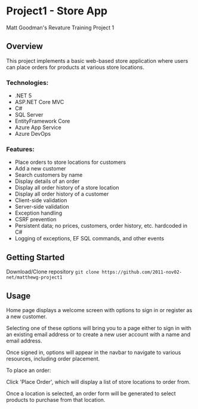 # Project1 - Store App
Matt Goodman's Revature Training Project 1

<h2>Overview</h2>

This project implements a basic web-based store application where users can place orders for products at various store locations.

<h3>Technologies:</h3>

<ul>
  <li>.NET 5</li>
  <li>ASP.NET Core MVC</li>
  <li>C#</li>
  <li>SQL Server</li>
  <li>EntityFramework Core</li>
  <li>Azure App Service</li>
  <li>Azure DevOps</li>
</ul>

<h3>Features:</h3>

<ul>
  <li>Place orders to store locations for customers</li>
  <li>Add a new customer</li>
  <li>Search customers by name</li>
  <li>Display details of an order</li>
  <li>Display all order history of a store location</li>
  <li>Display all order history of a customer</li>
  <li>Client-side validation</li>
  <li>Server-side validation</li>
  <li>Exception handling</li>
  <li>CSRF prevention</li>
  <li>Persistent data; no prices, customers, order history, etc. hardcoded in C#</li>
  <li>Logging of exceptions, EF SQL commands, and other events</li>
</ul>

<h2>Getting Started</h2>

Download/Clone repository
`git clone https://github.com/2011-nov02-net/matthewg-project1`

<h2>Usage</h2>

Home page displays a welcome screen with options to sign in or register as a new customer.

Selecting one of these options will bring you to a page either to sign in with an existing email address or to create a new user account with a name and email address.

Once signed in, options will appear in the navbar to navigate to various resources, including order placement.


To place an order:

Click 'Place Order', which will display a list of store locations to order from.

Once a location is selected, an order form will be generated to select products to purchase from that location.
